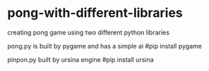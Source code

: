 # pong-with-different-libraries
creating pong game using two different python libraries

pong.py is built by pygame and has a simple ai
#pip install pygame

pinpon.py built by ursina engine
#pip install ursina
